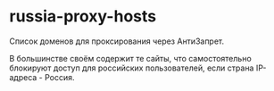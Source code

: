 # russia-proxy-hosts
Список доменов для проксирования через АнтиЗапрет. 

В большинстве своём содержит те сайты, что самостоятельно блокируют доступ для российских пользователей, если страна IP-адреса - Россия.
